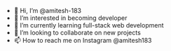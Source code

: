 - 👋 Hi, I’m @amitesh-183
- 👀 I’m interested in becoming developer
- 🌱 I’m currently learning full-stack web development 
- 💞️ I’m looking to collaborate on new projects
- 📫 How to reach me on Instagram @amitesh183 

<!---
amitesh-183/amitesh-183 is a ✨ special ✨ repository because its `README.md` (this file) appears on your GitHub profile.
You can click the Preview link to take a look at your changes.
--->
